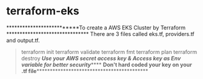 # terraform-eks
**************************To create a AWS EKS Cluster by Terraform *******************************
There are 3 files called eks.tf, providers.tf and output.tf.

>terraform init
>terraform validate
>terraform fmt
>terraform plan
>terraform destroy
*****Use your AWS secret access key & Access key as Env variable for better security*********
****Don't hard coded your key on your .tf file**********************************************
